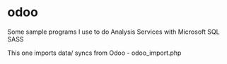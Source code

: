 # odoo

Some sample programs I use to do Analysis Services with Microsoft SQL SASS

This one imports data/ syncs from Odoo - odoo_import.php
